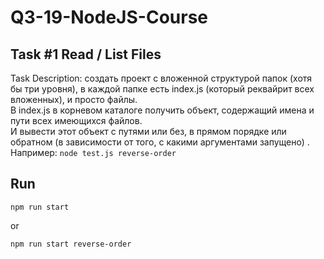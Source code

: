 # Q3-19-NodeJS-Course

## Task #1 Read / List Files

Task Description:
создать проект с вложенной структурой папок (хотя бы три уровня), в каждой папке есть index.js (который реквайрит всех вложенных), и просто файлы.     
В index.js в корневом каталоге получить объект, содержащий имена и пути всех имеющихся файлов.     
И вывести этот объект с путями или без, в прямом порядке или обратном (в зависимости от того, с какими аргументами запущено) .    
Например:
`node test.js reverse-order`


## Run 

```
npm run start
```
or
```
npm run start reverse-order
```
